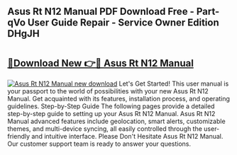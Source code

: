 ## Asus Rt N12 Manual PDF Download Free - Part-qVo User Guide Repair - Service Owner Edition DHgJH

# <h2><a href="http://bc35459.oget.top/?id=Asus+Rt+N12+Manual">🔗Download New 👉🔴 Asus Rt N12 Manual</a></h2>

[![Asus Rt N12 Manual new download](https://i.imgur.com/5g1atiW.png)](http://bc35459.oget.top/?id=Asus+Rt+N12+Manual)
Let's Get Started! This user manual is your passport to the world of possibilities with your new Asus Rt N12 Manual. Get acquainted with its features, installation process, and operating guidelines. Step-by-Step Guide The following pages provide a detailed step-by-step guide to setting up your Asus Rt N12 Manual. Asus Rt N12 Manual advanced features include geolocation, smart alerts, customizable themes, and multi-device syncing, all easily controlled through the user-friendly and intuitive interface. Please Don't Hesitate Asus Rt N12 Manual. Our customer support team is ready to answer your questions.
